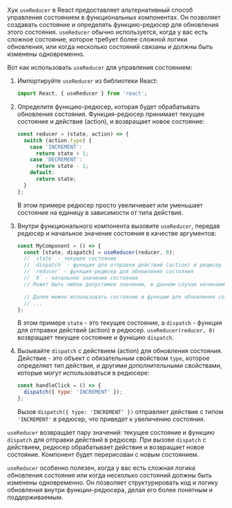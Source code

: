 Хук `useReducer` в React предоставляет альтернативный способ управления состоянием в функциональных компонентах. Он позволяет создавать состояние и определять функцию-редюсер для обновления этого состояния. `useReducer` обычно используется, когда у вас есть сложное состояние, которое требует более сложной логики обновления, или когда несколько состояний связаны и должны быть изменены одновременно.

Вот как использовать `useReducer` для управления состоянием:

1. Импортируйте `useReducer` из библиотеки React:

   ```javascript
   import React, { useReducer } from 'react';
   ```

2. Определите функцию-редюсер, которая будет обрабатывать обновления состояния. Функция-редюсер принимает текущее состояние и действие (action), и возвращает новое состояние:

   ```javascript
   const reducer = (state, action) => {
     switch (action.type) {
       case 'INCREMENT':
         return state + 1;
       case 'DECREMENT':
         return state - 1;
       default:
         return state;
     }
   };
   ```

   В этом примере редюсер просто увеличивает или уменьшает состояние на единицу в зависимости от типа действия.

3. Внутри функционального компонента вызовите `useReducer`, передав редюсер и начальное значение состояния в качестве аргументов:

   ```javascript
   const MyComponent = () => {
     const [state, dispatch] = useReducer(reducer, 0);
     // `state` - текущее состояние
     // `dispatch` - функция для отправки действий (action) в редюсер
     // `reducer` - функция-редюсер для обновления состояния
     // `0` - начальное значение состояния
     // Может быть любое допустимое значение, в данном случае начинаем с 0

     // Далее можно использовать состояние и функцию для обновления состояния в компоненте
     // ...
   };
   ```

   В этом примере `state` - это текущее состояние, а `dispatch` - функция для отправки действий (action) в редюсер. `useReducer(reducer, 0)` возвращает текущее состояние и функцию `dispatch`.

4. Вызывайте `dispatch` с действием (action) для обновления состояния. Действие - это объект с обязательным свойством `type`, которое определяет тип действия, и другими дополнительными свойствами, которые могут использоваться в редюсере:

   ```javascript
   const handleClick = () => {
     dispatch({ type: 'INCREMENT' });
   };
   ```

   Вызов `dispatch({ type: 'INCREMENT' })` отправляет действие с типом `'INCREMENT'` в редюсер, что приведет к увеличению состояния.

`useReducer` возвращает пару значений: текущее состояние и функцию `dispatch` для отправки действий в редюсер. При вызове `dispatch` с действием, редюсер обрабатывает действие и возвращает новое состояние. Компонент будет перерисован с новым состоянием.

`useReducer` особенно полезен, когда у вас есть сложная логика обновления состояния или когда несколько состояний должны быть изменены одновременно. Он позволяет структурировать код и логику обновления внутри функции-редюсера, делая его более понятным и поддерживаемым.